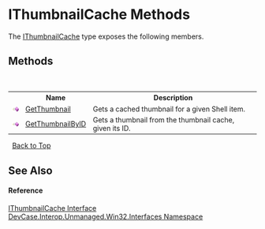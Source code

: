 # IThumbnailCache Methods
 

The <a href="T_DevCase_Interop_Unmanaged_Win32_Interfaces_IThumbnailCache">IThumbnailCache</a> type exposes the following members.


## Methods
&nbsp;<table><tr><th></th><th>Name</th><th>Description</th></tr><tr><td>![Public method](media/pubmethod.gif "Public method")</td><td><a href="M_DevCase_Interop_Unmanaged_Win32_Interfaces_IThumbnailCache_GetThumbnail">GetThumbnail</a></td><td>
Gets a cached thumbnail for a given Shell item.</td></tr><tr><td>![Public method](media/pubmethod.gif "Public method")</td><td><a href="M_DevCase_Interop_Unmanaged_Win32_Interfaces_IThumbnailCache_GetThumbnailByID">GetThumbnailByID</a></td><td>
Gets a thumbnail from the thumbnail cache, given its ID.</td></tr></table>&nbsp;
<a href="#ithumbnailcache-methods">Back to Top</a>

## See Also


#### Reference
<a href="T_DevCase_Interop_Unmanaged_Win32_Interfaces_IThumbnailCache">IThumbnailCache Interface</a><br /><a href="N_DevCase_Interop_Unmanaged_Win32_Interfaces">DevCase.Interop.Unmanaged.Win32.Interfaces Namespace</a><br />